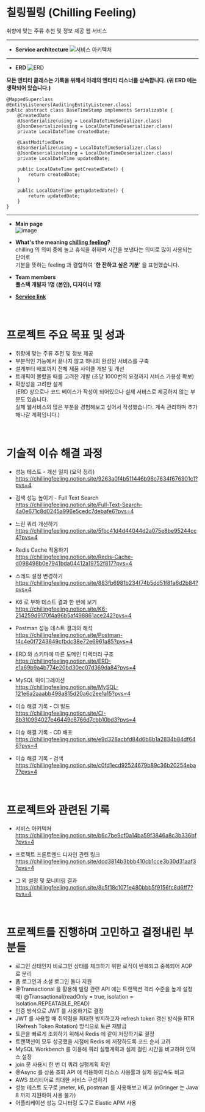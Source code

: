 # 칠링필링 (Chilling Feeling)
취향에 맞는 주류 추천 및 정보 제공 웹 서비스 <br>

<hr>

- <b> Service architecture </b>
![서비스 아키텍처](https://github.com/REZ-s/chilling-feeling/assets/50026903/9eba7a14-0a42-4a5a-9743-9c3bd7f8a2d2)

<hr>

- <b> ERD </b> 
![ERD](https://github.com/REZ-s/chilling-feeling/assets/50026903/f17d1954-61ab-4788-bd8a-fefc321f89ce)

<b> 모든 엔티티 클래스는 기록을 위해서 아래의 엔티티 리스너를 상속합니다. (위 ERD 에는 생략되어 있습니다.) </b> <br>

```
@MappedSuperclass
@EntityListeners(AuditingEntityListener.class)
public abstract class BaseTimeStamp implements Serializable {
    @CreatedDate
    @JsonSerialize(using = LocalDateTimeSerializer.class)
    @JsonDeserialize(using = LocalDateTimeDeserializer.class)
    private LocalDateTime createdDate;

    @LastModifiedDate
    @JsonSerialize(using = LocalDateTimeSerializer.class)
    @JsonDeserialize(using = LocalDateTimeDeserializer.class)
    private LocalDateTime updatedDate;

    public LocalDateTime getCreatedDate() {
        return createdDate;
    }

    public LocalDateTime getUpdatedDate() {
        return updatedDate;
    }
}
``` 

<hr>

- <b> Main page </b> <br>
![image](https://github.com/REZ-s/chilling-feeling/assets/50026903/401a2e8c-4aab-4cb7-9835-eedd4ff97732)

- <b> What's the meaning [chilling feeling](https://chillingfeeling.com)? </b><br>
chilling 의 의미 중에 놀고 휴식을 취하며 시간을 보낸다는 의미로 많이 사용되는 단어로 <br>
기분을 뜻하는 feeling 과 결합하여 '<b>한 잔하고 싶은 기분</b>' 을 표현했습니다. <br>

- <b> Team members <br>
풀스택 개발자 1명 (본인), 디자이너 1명 </b> <br>

- <b> [Service link](https://chillingfeeling.com) </b> <br>

<br>

# 프로젝트 주요 목표 및 성과
- 취향에 맞는 주류 추천 및 정보 제공
- 부분적인 기능에서 끝나지 않고 하나의 완성된 서비스를 구축
- 설계부터 배포까지 전체 제품 사이클 개발 및 개선
- 트래픽이 몰렸을 때를 고려한 개발 (초당 1000번의 요청까지 서비스 가용성 확보)
- 확장성을 고려한 설계 <br>
(ERD 상으로나 코드 베이스가 작성이 되어있으나 실제 서비스로 제공하지 않는 부분도 있습니다. <br>
실제 웹서비스의 많은 부분을 경험해보고 싶어서 작성했습니다. 계속 관리하며 추가해나갈 계획입니다.) <br>

<br>

# 기술적 이슈 해결 과정
- 성능 테스트 - 개선 일지 (요약 정리) <br>
https://chillingfeeling.notion.site/9263a0f4b511446b96c7634f676901c1?pvs=4

- 검색 성능 높이기 - Full Text Search <br>
https://chillingfeeling.notion.site/Full-Text-Search-4a0e671c8d0245a996e5cedc7debafe6?pvs=4

- 느린 쿼리 개선하기 <br>
https://chillingfeeling.notion.site/5fbc41d4d44044d2a075e8be95244cc4?pvs=4

- Redis Cache 적용하기 <br>
https://chillingfeeling.notion.site/Redis-Cache-d098498b0e7941bda04412a19752f817?pvs=4

- 스레드 설정 변경하기 <br>
https://chillingfeeling.notion.site/883fb6981b234f74b5dd51f81a6d2b84?pvs=4

- K6 로 부하 테스트 결과 한 번에 보기 <br>
https://chillingfeeling.notion.site/K6-214259d9170f4a96b5af498861ace242?pvs=4

- Postman 성능 테스트 결과와 해석 <br>
https://chillingfeeling.notion.site/Postman-f4c4e0f7243649cfbdc38e72e6961a85?pvs=4

- ERD 와 스키마에 따른 도메인 디렉터리 구조 <br>
https://chillingfeeling.notion.site/ERD-e1a69b9a4b774e20bd30ec07d369da84?pvs=4

- MySQL 마이그레이션 <br>
https://chillingfeeling.notion.site/MySQL-121e6a2aaabb498a815d20a6c2ee1a15?pvs=4

- 이슈 해결 기록 - CI 빌드 <br>
https://chillingfeeling.notion.site/CI-8b310994027e46449c6766d7cbb10bd3?pvs=4

- 이슈 해결 기록 - CD 배포 <br>
https://chillingfeeling.notion.site/e9d328acbfd84d6b8b1a2834b84df646?pvs=4

- 이슈 해결 기록 - 검색 <br>
https://chillingfeeling.notion.site/c0fd1ecd92524679b89c36b20254eba7?pvs=4



<br>

# 프로젝트와 관련된 기록
- 서비스 아키텍처 <br>
https://chillingfeeling.notion.site/b6c7be9cf0a14ba59f3846a8c3b336bf?pvs=4

- 프로젝트 프론트엔드 디자인 관련 링크 <br>
https://chillingfeeling.notion.site/dcd3814b3bbb410cb1cce3b30d31aaf3?pvs=4

- 그 외 설정 및 모니터링 결과 <br>
https://chillingfeeling.notion.site/8c5f18c1071e480bbb5f9156fc8d6ff7?pvs=4

<br>

# 프로젝트를 진행하며 고민하고 결정내린 부분들
- 로그인 상태인지 비로그인 상태를 체크하기 위한 로직이 반복되고 중복되어 AOP 로 분리
- 폼 로그인과 소셜 로그인 둘다 지원
- @Transactional 을 활용해 빌링 관련 API 에는 트랜잭션 격리 수준을 높게 설정 <br> 예) @Transactional(readOnly = true, isolation = Isolation.REPEATABLE_READ)
- 인증 방식으로 JWT 를 사용하기로 결정
- JWT 를 사용할 때 취약점을 최대한 방지하고자 refresh token 갱신 방식을 RTR (Refresh Token Rotation) 방식으로 토큰 재발급
- 토큰을 빠르게 조회하기 위해서 Redis 에 같이 저장하기로 결정
- 트랜잭션이 모두 성공했을 시점에 Redis 에 저장하도록 코드 순서 고려
- MySQL Workbench 를 이용해 쿼리 실행계획과 실제 걸린 시간을 비교하여 인덱스 설정
- join 문 사용시 한 번 더 쿼리 실행계획 확인
- @Async 를 상품 조회 API 에 적용하여 리소스 사용률과 실제 응답속도 비교
- AWS 프리티어로 최대한 서비스 구성하기
- 성능 테스트 도구로 jmeter, k6, postman 를 사용해보고 비교 (nGringer 는 Java 8 까지 지원하여 사용 불가)
- 어플리케이션 성능 모니터링 도구로 Elastic APM 사용

<br>


